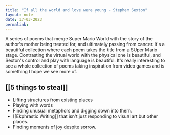 ```yaml
---
title: "If all the world and love were young - Stephen Sexton"
layout: note
date: 17-03-2023
permalink:
---
```


A series of poems that merge Super Mario World with the story of the author's mother being treated for, and ultimately passing from cancer. It's a beautiful collection where each poem takes the title from a SUper Mario stage. Contrasting the virtual world with the physical one is beautiful, and Sexton's control and play with language is beautiful. It's really interesting to see a whole collection of poems taking inspiration from video games and is something I hope we see more of. 

## [[5 things to steal]]

- Lifting structures from existing places
- Playing with words
- Finding unusual metaphors and digging down into them.
- [[Ekphrastic Writing]] that isn't just responding to visual art but other places.
- Finding moments of joy despite sorrow. 
